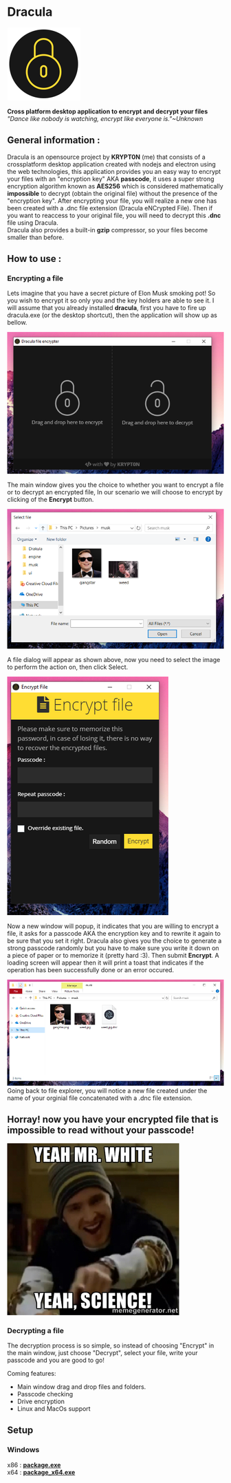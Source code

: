 # Dracula
[![icon|10x10,100%](icon.png)](https://github.io)

**Cross platform desktop application to encrypt and decrypt your files**</br>
*"Dance like nobody is watching, encrypt like everyone is."~Unknown*

## General information :
Dracula is an opensource project by **KRYPT0N** (me) that consists of a crossplatform desktop application created with nodejs and electron using the web technologies, this application provides you an easy way to encrypt your files with an "encryption key" AKA **passcode**, it uses a super strong encryption algorithm known as **AES256** which is considered mathematically **impossible** to decrypt (obtain the original file) without the presence of the "encryption key". After encrypting your file, you will realize a new one has been created with a .dnc file extension (Dracula eNCrypted File). Then if you want to reaccess to your original file, you will need to decrypt this **.dnc** file using Dracula.</br>
Dracula also provides a built-in **gzip** compressor, so your files become smaller than before.

## How to use :
### Encrypting a file
Lets imagine that you have a secret picture of Elon Musk smoking pot! So you wish to encrypt it so only you and the key holders are able to see it. I will assume that you already installed **dracula**, first you have to fire up dracula.exe (or the desktop shortcut), then the application will show up as bellow.

![mainScreen|200x](tuto/mainScreen.png)

The main window gives you the choice to whether you want to encrypt a file or to decrypt an encrypted file, In our scenario we will choose to encrypt by clicking of the **Encrypt** button.

![fileDialog|200x](tuto/fileDialog.PNG)

A file dialog will appear as shown above, now you need to select the image to perform the action on, then click Select.

![screenshot|200x](tuto/encryptForm.PNG)

Now a new window will popup, it indicates that you are willing to encrypt a file, it asks for a passcode AKA the encryption key and to rewrite it again to be sure that you set it right. Dracula also gives you the choice to generate a strong passcode randomly but you have to make sure you write it down on a piece of paper or to memorize it (pretty hard :3). Then submit **Encrypt**. A loading screen will appear then it will print a toast that indicates if the operation has been successfully done or an error occured.

![screenshot|200x](tuto/fileExplorer.PNG)
Going back to file explorer, you will notice a new file created under the name of your orginial file concatenated with a .dnc file extension.

## Horray! now you have your encrypted file that is impossible to read without your passcode!

![meme|200x](tuto/brba.jpg)

### Decrypting a file
The decryption process is so simple, so instead of choosing "Encrypt" in the main window, just choose "Decrypt", select your file, write your passcode and you are good to go!

Coming features:
- Main window drag and drop files and folders.
- Passcode checking
- Drive encryption
- Linux and MacOs support

## Setup
### Windows
x86 : **[package.exe](https://github.com/Krypt0n36/Dracula/releases/download/1.0/package.exe)**</br>
x64 : **[package_x64.exe](https://github.com/Krypt0n36/Dracula/releases/download/1.0/package_x64.exe)**

